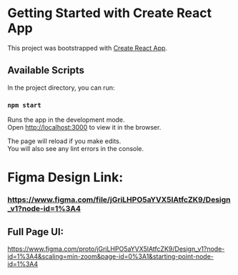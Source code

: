 # Getting Started with Create React App

This project was bootstrapped with [Create React App](https://github.com/facebook/create-react-app).

## Available Scripts

In the project directory, you can run:

### `npm start`

Runs the app in the development mode.\
Open [http://localhost:3000](http://localhost:3000) to view it in the browser.

The page will reload if you make edits.\
You will also see any lint errors in the console.

# Figma Design Link:

### https://www.figma.com/file/jGriLHPO5aYVX5lAtfcZK9/Design_v1?node-id=1%3A4

## Full Page UI:

https://www.figma.com/proto/jGriLHPO5aYVX5lAtfcZK9/Design_v1?node-id=1%3A4&scaling=min-zoom&page-id=0%3A1&starting-point-node-id=1%3A4
